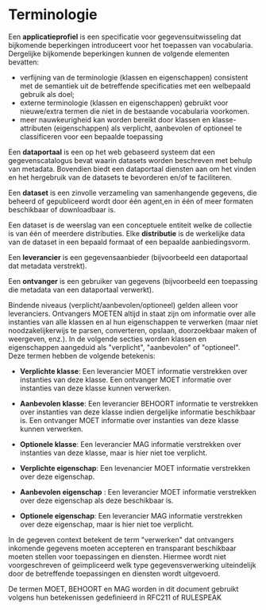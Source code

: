 # Terminologie

Een **applicatieprofiel** is een specificatie voor gegevensuitwisseling dat bijkomende beperkingen introduceert voor het toepassen van vocabularia. Dergelijke bijkomende beperkingen kunnen de volgende elementen bevatten:

- verfijning van de terminologie (klassen en eigenschappen) consistent met de semantiek uit de betreffende specificaties met een welbepaald gebruik als doel;
- externe terminologie (klassen en eigenschappen) gebruikt voor nieuwe/extra termen die niet in de bestaande vocabularia voorkomen.
- meer nauwkeurigheid kan worden bereikt door klassen en klasse-attributen (eigenschappen) als verplicht, aanbevolen of optioneel te classificeren voor een bepaalde toepassing

Een **dataportaal** is een op het web gebaseerd systeem dat een gegevenscatalogus bevat waarin datasets worden beschreven met behulp van metadata. Bovendien biedt een dataportaal diensten aan om het vinden en het hergebruik van de datasets te bevorderen en/of te faciliteren.

Een **dataset** is een zinvolle verzameling van samenhangende gegevens,  die beheerd of gepubliceerd wordt door één agent,en in één of meer formaten beschikbaar of downloadbaar is.

Een dataset is de weerslag van een conceptuele entiteit welke de collectie is van één of meerdere distributies. Elke **distributie** is de werkelijke data van de dataset in een bepaald formaat of een bepaalde aanbiedingsvorm.

Een **leverancier** is een gegevensaanbieder (bijvoorbeeld een dataportaal dat metadata verstrekt). 

Een **ontvanger** is een gebruiker van gegevens (bijvoorbeeld een toepassing die metadata van een dataportaal verwerkt).

Bindende niveaus (verplicht/aanbevolen/optioneel) gelden alleen voor leveranciers. Ontvangers MOETEN altijd in staat zijn om informatie over alle instanties van alle klassen en al hun eigenschappen te verwerken (maar niet noodzakelijkerwijs te parsen, converteren, opslaan, doorzoekbaar maken of weergeven, enz.). In de volgende secties worden klassen en eigenschappen aangeduid als "verplicht", "aanbevolen" of "optioneel". Deze termen hebben de volgende betekenis:

- **Verplichte klasse**: Een leverancier MOET informatie verstrekken over instanties van deze klasse. Een ontvanger MOET informatie over instanties van deze klasse kunnen verwerken.
- **Aanbevolen klasse**: Een leverancier BEHOORT informatie te verstrekken over instanties van deze klasse indien dergelijke informatie beschikbaar is. Een ontvanger MOET informatie over instanties van deze klasse kunnen verwerken.
- **Optionele klasse**: Een leverancier MAG informatie verstrekken over instanties van deze klasse, maar is hier niet toe verplicht.

- **Verplichte eigenschap**: Een levenancier MOET informatie verstrekken over deze eigenschap.
- **Aanbevolen eigenschap** : Een leverancier MOET informatie verstrekken over deze eigenschap als deze beschikbaar is.
- **Optionele eigenschap**: Een leverancier MAG informatie verstrekken over deze eigenschap, maar is hier niet toe verplicht.

In de gegeven context betekent de term "verwerken" dat ontvangers inkomende gegevens moeten accepteren en transparant beschikbaar moeten stellen voor toepassingen en diensten. Hiermee wordt niet voorgeschreven of geïmpliceerd welk type gegevensverwerking uiteindelijk door de betreffende toepassingen en diensten wordt uitgevoerd.

De termen MOET, BEHOORT en MAG worden in dit document gebruikt volgens hun betekenissen gedefinieerd in RFC211 of RULESPEAK
